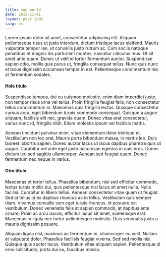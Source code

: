 ```yaml
---
title: sup world
date: 2015-11-01
layout: post.jade
lang: es
---
```


Lorem ipsum dolor sit amet, consectetur adipiscing elit. Aliquam pellentesque risus ut justo interdum, dictum tristique lacus eleifend. Mauris vulputate tempor leo, ut convallis justo rutrum ac. Cum sociis natoque penatibus et magnis dis parturient montes, nascetur ridiculus mus. Ut sit amet ante quam. Donec ut velit id tortor fermentum auctor. Suspendisse sapien odio, mollis quis purus ut, fringilla consequat tellus. Nunc quis nunc et lacus dignissim accumsan tempor in est. Pellentesque condimentum nisi at fermentum sodales.

#### Hola titulo

Suspendisse tempus, dui eu euismod molestie, enim diam imperdiet justo, non tempor risus urna vel tellus. Proin fringilla feugiat felis, non consectetur tellus condimentum in. Maecenas quis fringilla lectus. Quisque consectetur cursus arcu, eget bibendum turpis commodo consequat. Quisque a augue aliquam, facilisis elit nec, gravida quam. Donec vitae erat consectetur, varius nunc id, fringilla nibh. Etiam molestie ipsum vel facilisis mattis.

Aenean tincidunt pulvinar enim, vitae elementum dolor tristique et. Vestibulum non leo erat. Mauris porta bibendum massa, in mattis leo. Duis laoreet lobortis sapien. Donec auctor lacus ut lacus dapibus pharetra quis ut augue. Curabitur vel ante eget justo accumsan egestas in quis eros. Donec dictum leo sed sagittis ullamcorper. Aenean sed feugiat quam. Donec fermentum nec neque in varius.

#### Otro titulo

Maecenas et tortor tellus. Phasellus bibendum, nisi sed efficitur commodo, lectus turpis mollis dui, quis pellentesque nisl lacus sit amet nulla. Nulla facilisi. Curabitur in libero tellus. Aenean consectetur vitae quam ut feugiat. Sed at tellus id ex dapibus rhoncus ac in tellus. Vestibulum quis semper diam. Vivamus convallis sem eget turpis rhoncus, id posuere est vestibulum. Donec venenatis felis at sapien commodo, at dapibus ante ornare. Proin ac arcu iaculis, efficitur lacus sit amet, scelerisque erat. Maecenas in ligula nec tortor pellentesque molestie. Duis venenatis justo a mauris dignissim posuere.

Aliquam ligula nisl, maximus ac fermentum in, ullamcorper eu velit. Nullam at vulputate dolor. Phasellus facilisis feugiat viverra. Sed sed mollis nisi. Quisque quis auctor lacus. Vestibulum vitae aliquam sapien. Pellentesque id eros sollicitudin, porta dui eu, faucibus massa.
